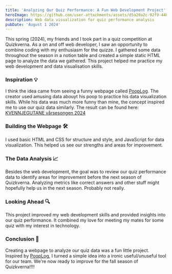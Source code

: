 ```yaml
---
title: 'Analyzing Our Quiz Performance: A Fun Web Development Project'
heroImage: https://github.com/user-attachments/assets/d5a20a2c-92f9-4489-9808-39c89ffd01c7
description: Web data visualization for quiz performance analysis
pubDate: 'August 1 2024'
---
```


This spring (2024), my friends and I took part in a quiz competition at Quizkverna. As a on and off web developer, I saw an opportunity to combine coding with my enthusiasm for the quizze. I gathered some data throughout the season in a notion table and created a simple static HTML page to analyze the data we gathered. This project helped me practice my web development and data visualisation skills.

### Inspiration 💡

I think the idea came from seeing a funny webpage called [PoopLog](https://nick-barth.com/pooplog/). The creator used amusing data abouyt his poop to practice his data visualization skills. While his data was much more funny than mine, the concept inspired me to use our quiz data similarly. The result can be found here: [KVENNJEGUTANE vårsesongen 2024](https://petrepa.com/kvennjegutane/)

### Building the Webpage 🛠️

I used basic HTML and CSS for structure and style, and JavaScript for data visualization. This helped us see our strengths and areas for improvement.

### The Data Analysis 📈

Besides the web development, the goal was to review our quiz performance data to identify areas for improvement before the next season of Quizkverna. Analyzing metrics like correct answers and other stuff might hopefully help us in the next season. Probably not really.

### Looking Ahead 🔍

This project improved my web development skills and provided insights into our quiz performance. It combined my love for meeting my mates for some quiz with my interest in technology.

### Conclusion 🏁

Creating a webpage to analyze our quiz data was a fun little project. Inspired by [PoopLog](https://nick-barth.com/pooplog/), I turned a simple idea into a ironic useful/unuseful tool for our team. We're now ready to improve for the fall season of Quizkverna!!!!
